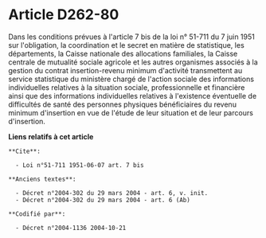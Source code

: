 # Article D262-80

Dans les conditions prévues à l'article 7 bis de la loi n° 51-711 du 7 juin 1951 sur l'obligation, la coordination et le
secret en matière de statistique, les départements, la Caisse nationale des allocations familiales, la Caisse centrale de
mutualité sociale agricole et les autres organismes associés à la gestion du contrat insertion-revenu minimum d'activité
transmettent au service statistique du ministère chargé de l'action sociale des informations individuelles relatives à la
situation sociale, professionnelle et financière ainsi que des informations individuelles relatives à l'existence éventuelle
de difficultés de santé des personnes physiques bénéficiaires du revenu minimum d'insertion en vue de l'étude de leur
situation et de leur parcours d'insertion.

**Liens relatifs à cet article**

	**Cite**:

	  - Loi n°51-711 1951-06-07 art. 7 bis

	**Anciens textes**:

	  - Décret n°2004-302 du 29 mars 2004 - art. 6, v. init.
	  - Décret n°2004-302 du 29 mars 2004 - art. 6 (Ab)

	**Codifié par**:

	  - Décret n°2004-1136 2004-10-21
